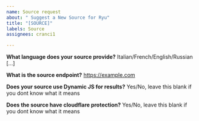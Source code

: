 ```yaml
---
name: Source request
about: " Suggest a New Source for Ryu"
title: "[SOURCE]"
labels: Source
assignees: cranci1

---
```


**What language does your source provide?**
Italian/French/English/Russian [...]

**What is the source endpoint?**
https://example.com

**Does your source use Dynamic JS for results?**
Yes/No, leave this blank if you dont know what it means

**Does the source have cloudflare protection?**
Yes/No, leave this blank if you dont know what it means
